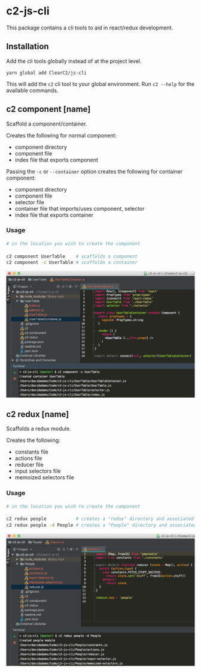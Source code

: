 # c2-js-cli
This package contains a cli tools to aid in react/redux development.

## Installation
Add the cli tools globally instead of at the project level.
```
yarn global add ClearC2/js-cli
```
This will add the `c2` cli tool to your global environment. Run `c2 --help` for the available commands.

## c2 component [name]
Scaffold a component/container.

Creates the following for normal component:
- component directory
- component file
- index file that exports component

Passing the `-c` or `--container` option creates the following for container component:
- component directory
- component file
- selector file
- container file that imports/uses component, selector
- index file that exports container

### Usage
```sh
# in the location you wish to create the component

c2 component UserTable    # scaffolds a component
c2 component -c UserTable # scaffolds a container
```
![create container](./docs/cli-container.png "Create container")

## c2 redux [name]
Scaffolds a redux module.

Creates the following:
- constants file
- actions file
- reducer file
- input selectors file
- memoized selectors file

### Usage
```sh
# in the location you wish to create the component

c2 redux people           # creates a "redux" directory and associated files within
c2 redux people -d People # creates a "People" directory and associated files within
```

![create redux module](./docs/cli-redux.png "Create redux module")
